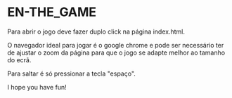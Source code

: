 # EN-THE_GAME

Para abrir o jogo deve fazer duplo click na página index.html.

O navegador ideal para jogar é o google chrome e pode ser necessário ter de ajustar o zoom da página para que o jogo se adapte melhor ao tamanho do ecrã.

Para saltar é só pressionar a tecla "espaço".

I hope you have fun!
